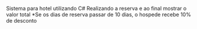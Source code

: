 Sistema para hotel utilizando C#
Realizando a reserva e ao final mostrar o valor total *Se os dias de reserva passar de 10 dias, o hospede recebe 10% de desconto